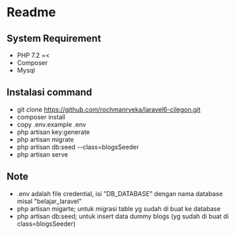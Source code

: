 # Readme

## System Requirement
- PHP 7.2 =<
- Composer
- Mysql

## Instalasi command
- git clone https://github.com/rochmanryeka/laravel6-cilegon.git
- composer install
- copy .env.example .env
- php artisan key:generate
- php artisan migrate
- php artisan db:seed --class=blogsSeeder
- php artisan serve

## Note
- .env adalah file credential, isi "DB_DATABASE" dengan nama database misal "belajar_laravel"
- php artisan migarte; untuk migrasi table yg sudah di buat ke database
- php artisan db:seed; untuk insert data dummy blogs (yg sudah di buat di class=blogsSeeder)
